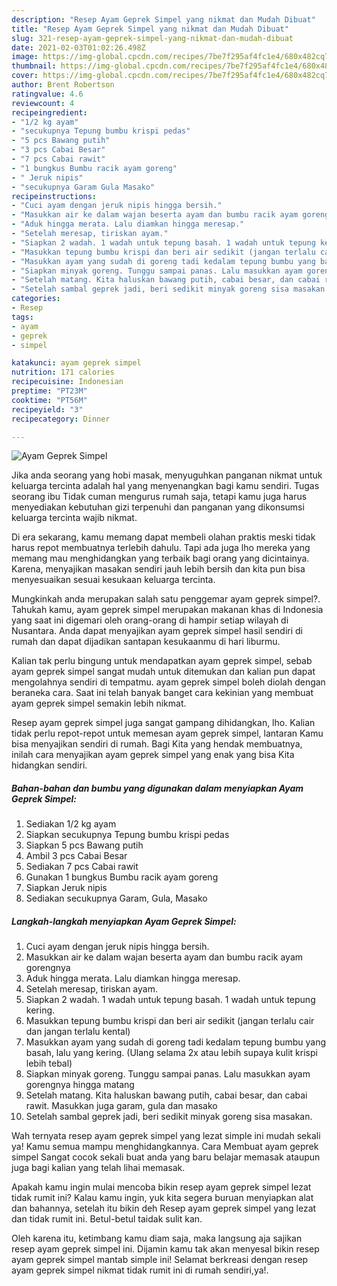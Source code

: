 ```yaml
---
description: "Resep Ayam Geprek Simpel yang nikmat dan Mudah Dibuat"
title: "Resep Ayam Geprek Simpel yang nikmat dan Mudah Dibuat"
slug: 321-resep-ayam-geprek-simpel-yang-nikmat-dan-mudah-dibuat
date: 2021-02-03T01:02:26.498Z
image: https://img-global.cpcdn.com/recipes/7be7f295af4fc1e4/680x482cq70/ayam-geprek-simpel-foto-resep-utama.jpg
thumbnail: https://img-global.cpcdn.com/recipes/7be7f295af4fc1e4/680x482cq70/ayam-geprek-simpel-foto-resep-utama.jpg
cover: https://img-global.cpcdn.com/recipes/7be7f295af4fc1e4/680x482cq70/ayam-geprek-simpel-foto-resep-utama.jpg
author: Brent Robertson
ratingvalue: 4.6
reviewcount: 4
recipeingredient:
- "1/2 kg ayam"
- "secukupnya Tepung bumbu krispi pedas"
- "5 pcs Bawang putih"
- "3 pcs Cabai Besar"
- "7 pcs Cabai rawit"
- "1 bungkus Bumbu racik ayam goreng"
- " Jeruk nipis"
- "secukupnya Garam Gula Masako"
recipeinstructions:
- "Cuci ayam dengan jeruk nipis hingga bersih."
- "Masukkan air ke dalam wajan beserta ayam dan bumbu racik ayam gorengnya"
- "Aduk hingga merata. Lalu diamkan hingga meresap."
- "Setelah meresap, tiriskan ayam."
- "Siapkan 2 wadah. 1 wadah untuk tepung basah. 1 wadah untuk tepung kering."
- "Masukkan tepung bumbu krispi dan beri air sedikit (jangan terlalu cair dan jangan terlalu kental)"
- "Masukkan ayam yang sudah di goreng tadi kedalam tepung bumbu yang basah, lalu yang kering. (Ulang selama 2x atau lebih supaya kulit krispi lebih tebal)"
- "Siapkan minyak goreng. Tunggu sampai panas. Lalu masukkan ayam gorengnya hingga matang"
- "Setelah matang. Kita haluskan bawang putih, cabai besar, dan cabai rawit. Masukkan juga garam, gula dan masako"
- "Setelah sambal geprek jadi, beri sedikit minyak goreng sisa masakan."
categories:
- Resep
tags:
- ayam
- geprek
- simpel

katakunci: ayam geprek simpel 
nutrition: 171 calories
recipecuisine: Indonesian
preptime: "PT23M"
cooktime: "PT56M"
recipeyield: "3"
recipecategory: Dinner

---
```



![Ayam Geprek Simpel](https://img-global.cpcdn.com/recipes/7be7f295af4fc1e4/680x482cq70/ayam-geprek-simpel-foto-resep-utama.jpg)

Jika anda seorang yang hobi masak, menyuguhkan panganan nikmat untuk keluarga tercinta adalah hal yang menyenangkan bagi kamu sendiri. Tugas seorang ibu Tidak cuman mengurus rumah saja, tetapi kamu juga harus menyediakan kebutuhan gizi terpenuhi dan panganan yang dikonsumsi keluarga tercinta wajib nikmat.

Di era  sekarang, kamu memang dapat membeli olahan praktis meski tidak harus repot membuatnya terlebih dahulu. Tapi ada juga lho mereka yang memang mau menghidangkan yang terbaik bagi orang yang dicintainya. Karena, menyajikan masakan sendiri jauh lebih bersih dan kita pun bisa menyesuaikan sesuai kesukaan keluarga tercinta. 



Mungkinkah anda merupakan salah satu penggemar ayam geprek simpel?. Tahukah kamu, ayam geprek simpel merupakan makanan khas di Indonesia yang saat ini digemari oleh orang-orang di hampir setiap wilayah di Nusantara. Anda dapat menyajikan ayam geprek simpel hasil sendiri di rumah dan dapat dijadikan santapan kesukaanmu di hari liburmu.

Kalian tak perlu bingung untuk mendapatkan ayam geprek simpel, sebab ayam geprek simpel sangat mudah untuk ditemukan dan kalian pun dapat mengolahnya sendiri di tempatmu. ayam geprek simpel boleh diolah dengan beraneka cara. Saat ini telah banyak banget cara kekinian yang membuat ayam geprek simpel semakin lebih nikmat.

Resep ayam geprek simpel juga sangat gampang dihidangkan, lho. Kalian tidak perlu repot-repot untuk memesan ayam geprek simpel, lantaran Kamu bisa menyajikan sendiri di rumah. Bagi Kita yang hendak membuatnya, inilah cara menyajikan ayam geprek simpel yang enak yang bisa Kita hidangkan sendiri.

<!--inarticleads1-->

##### Bahan-bahan dan bumbu yang digunakan dalam menyiapkan Ayam Geprek Simpel:

1. Sediakan 1/2 kg ayam
1. Siapkan secukupnya Tepung bumbu krispi pedas
1. Siapkan 5 pcs Bawang putih
1. Ambil 3 pcs Cabai Besar
1. Sediakan 7 pcs Cabai rawit
1. Gunakan 1 bungkus Bumbu racik ayam goreng
1. Siapkan  Jeruk nipis
1. Sediakan secukupnya Garam, Gula, Masako




<!--inarticleads2-->

##### Langkah-langkah menyiapkan Ayam Geprek Simpel:

1. Cuci ayam dengan jeruk nipis hingga bersih.
1. Masukkan air ke dalam wajan beserta ayam dan bumbu racik ayam gorengnya
1. Aduk hingga merata. Lalu diamkan hingga meresap.
1. Setelah meresap, tiriskan ayam.
1. Siapkan 2 wadah. 1 wadah untuk tepung basah. 1 wadah untuk tepung kering.
1. Masukkan tepung bumbu krispi dan beri air sedikit (jangan terlalu cair dan jangan terlalu kental)
1. Masukkan ayam yang sudah di goreng tadi kedalam tepung bumbu yang basah, lalu yang kering. (Ulang selama 2x atau lebih supaya kulit krispi lebih tebal)
1. Siapkan minyak goreng. Tunggu sampai panas. Lalu masukkan ayam gorengnya hingga matang
1. Setelah matang. Kita haluskan bawang putih, cabai besar, dan cabai rawit. Masukkan juga garam, gula dan masako
1. Setelah sambal geprek jadi, beri sedikit minyak goreng sisa masakan.




Wah ternyata resep ayam geprek simpel yang lezat simple ini mudah sekali ya! Kamu semua mampu menghidangkannya. Cara Membuat ayam geprek simpel Sangat cocok sekali buat anda yang baru belajar memasak ataupun juga bagi kalian yang telah lihai memasak.

Apakah kamu ingin mulai mencoba bikin resep ayam geprek simpel lezat tidak rumit ini? Kalau kamu ingin, yuk kita segera buruan menyiapkan alat dan bahannya, setelah itu bikin deh Resep ayam geprek simpel yang lezat dan tidak rumit ini. Betul-betul taidak sulit kan. 

Oleh karena itu, ketimbang kamu diam saja, maka langsung aja sajikan resep ayam geprek simpel ini. Dijamin kamu tak akan menyesal bikin resep ayam geprek simpel mantab simple ini! Selamat berkreasi dengan resep ayam geprek simpel nikmat tidak rumit ini di rumah sendiri,ya!.

